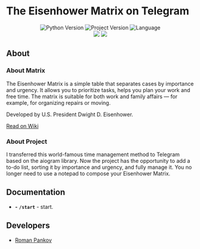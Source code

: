 # The Eisenhower Matrix on Telegram

<p align="center">
   <img src="https://img.shields.io/badge/python-3.10-green" alt="Python Version">
   <img src="https://img.shields.io/badge/version-v1.0b-lightgrey" alt="Project Version">
   <img src="https://img.shields.io/badge/language-ru-blue" alt="Language">
  <br>
   <img src="https://img.shields.io/badge/aiogram-v2.25.1-green">
   <img src="https://img.shields.io/badge/sqlite3-v3.39.5-green">
</p>

## About
### About Matrix

The Eisenhower Matrix is a simple table that separates cases by importance and urgency. It allows you to prioritize tasks, helps you plan your work and free time. The matrix is suitable for both work and family affairs — for example, for organizing repairs or moving.

Developed by U.S. President Dwight D. Eisenhower.

[Read on Wiki](https://en.wikipedia.org/wiki/Time_management#The_Eisenhower_Method)

### About Project
I transferred this world-famous time management method to Telegram based on the aiogram library. Now the project has the opportunity to add a to-do list, sorting it by importance and urgency, and fully manage it. You no longer need to use a notepad to compose your Eisenhower Matrix.


## Documentation

- **-** **`/start`** - start. 


## Developers

- [Roman Pankov](https://github.com/extpankov)
